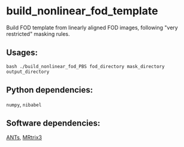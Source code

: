 # build_nonlinear_fod_template
Build FOD template from linearly aligned FOD images, following "very restricted" masking rules.

## Usages:
`bash ./build_nonlinear_fod_PBS fod_directory mask_directory output_directory`

## Python dependencies:
`numpy`, `nibabel`

## Software dependencies:
[ANTs](https://github.com/ANTsX/ANTs), [MRtrix3](https://github.com/MRtrix3/mrtrix3)